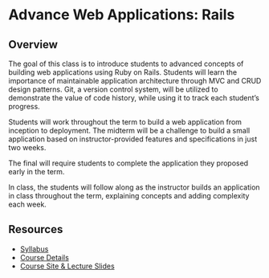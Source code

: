 # Advance Web Applications: Rails

## Overview

The goal of this class is to introduce students to advanced concepts of building web applications using Ruby on Rails. Students will learn the importance of maintainable application architecture through MVC and CRUD design patterns. Git, a version control system, will be utilized to demonstrate the value of code history, while using it to track each student’s progress.

Students will work throughout the term to build a web application from inception to deployment. The midterm will be a challenge to build a small application based on instructor-provided features and specifications in just two weeks. 

The final will require students to complete the application they proposed early in the term.

In class, the students will follow along as the instructor builds an application in class throughout the term, explaining concepts and adding complexity each week.


## Resources

- [Syllabus](https://github.com/mttdffy/WBDV465/blob/master/syllabus.md)
- [Course Details](https://github.com/mttdffy/WBDV465/blob/master/weekly_breakdown.md)
- [Course Site & Lecture Slides](http://wbdv465.mttdffy.com)

